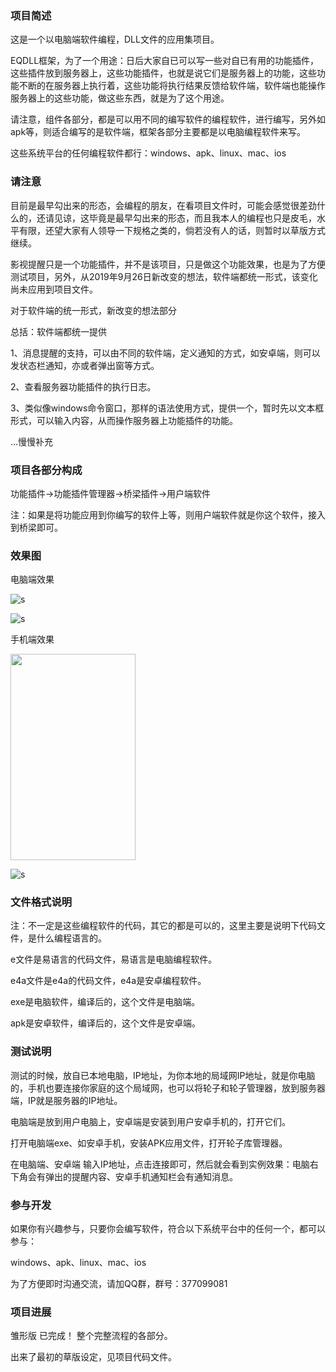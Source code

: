 ### 项目简述

这是一个以电脑端软件编程，DLL文件的应用集项目。

EQDLL框架，为了一个用途：日后大家自已可以写一些对自已有用的功能插件，这些插件放到服务器上，这些功能插件，也就是说它们是服务器上的功能，这些功能不断的在服务器上执行着，这些功能将执行结果反馈给软件端，软件端也能操作服务器上的这些功能，做这些东西，就是为了这个用途。

请注意，组件各部分，都是可以用不同的编写软件的编程软件，进行编写，另外如apk等，则适合编写的是软件端，框架各部分主要都是以电脑编程软件来写。

这些系统平台的任何编程软件都行：windows、apk、linux、mac、ios


### 请注意

目前是最早勾出来的形态，会编程的朋友，在看项目文件时，可能会感觉很差劲什么的，还请见谅，这毕竟是最早勾出来的形态，而且我本人的编程也只是皮毛，水平有限，还望大家有人领导一下规格之类的，倘若没有人的话，则暂时以草版方式继续。


影视提醒只是一个功能插件，并不是该项目，只是做这个功能效果，也是为了方便测试项目，另外，从2019年9月26日新改变的想法，软件端都统一形式，该变化尚未应用到项目文件。

对于软件端的统一形式，新改变的想法部分

总括：软件端都统一提供

1、消息提醒的支持，可以由不同的软件端，定义通知的方式，如安卓端，则可以发状态栏通知，亦或者弹出窗等方式。

2、查看服务器功能插件的执行日志。

3、类似像windows命令窗口，那样的语法使用方式，提供一个，暂时先以文本框形式，可以输入内容，从而操作服务器上功能插件的功能。

...慢慢补充



### 项目各部分构成

功能插件→功能插件管理器→桥梁插件→用户端软件

注：如果是将功能应用到你编写的软件上等，则用户端软件就是你这个软件，接入到桥梁即可。






### 效果图

电脑端效果

![s](https://github.com/soyoumi/eqdll/blob/master/%E6%95%88%E6%9E%9C%E5%9B%BE/%E7%94%B5%E8%84%91%E7%AB%AF%E5%AE%9E%E9%AA%8C%E6%95%88%E6%9E%9C%2020190921132206.png)

![s](https://github.com/soyoumi/eqdll/blob/master/%E6%95%88%E6%9E%9C%E5%9B%BE/%E7%94%B5%E8%84%91%E7%AB%AF%20%E5%8F%B3%E4%B8%8B%E8%A7%92%E5%BC%B9%E5%87%BA%E7%AA%97%20%E6%8F%90%E9%86%92%E5%86%85%E5%AE%B9%20%E6%95%88%E6%9E%9C%E6%88%AA%E5%9B%BE.png)

手机端效果 

<img src="https://github.com/soyoumi/eqdll/blob/master/%E6%95%88%E6%9E%9C%E5%9B%BE/%E6%89%8B%E6%9C%BA%E7%AB%AF%E5%AE%9E%E9%AA%8C%E6%95%88%E6%9E%9C%2020190921132143.png" height="330" width="200">

![s](https://github.com/soyoumi/eqdll/blob/master/%E6%95%88%E6%9E%9C%E5%9B%BE/%E5%AE%89%E5%8D%93%E6%89%8B%E6%9C%BA%E7%AB%AF%20%E7%8A%B6%E6%80%81%E6%A0%8F%E6%8F%90%E9%86%92%E5%86%85%E5%AE%B9%20%E6%95%88%E6%9E%9C%E6%88%AA%E5%9B%BE.png)






### 文件格式说明

注：不一定是这些编程软件的代码，其它的都是可以的，这里主要是说明下代码文件，是什么编程语言的。

e文件是易语言的代码文件，易语言是电脑编程软件。

e4a文件是e4a的代码文件，e4a是安卓编程软件。

exe是电脑软件，编译后的，这个文件是电脑端。

apk是安卓软件，编译后的，这个文件是安卓端。






### 测试说明

测试的时候，放自已本地电脑，IP地址，为你本地的局域网IP地址，就是你电脑的，手机也要连接你家庭的这个局域网，也可以将轮子和轮子管理器，放到服务器端，IP就是服务器的IP地址。

电脑端是放到用户电脑上，安卓端是安装到用户安卓手机的，打开它们。

打开电脑端exe、如安卓手机，安装APK应用文件，打开轮子库管理器。

在电脑端、安卓端 输入IP地址，点击连接即可，然后就会看到实例效果：电脑右下角会有弹出的提醒内容、安卓手机通知栏会有通知消息。





### 参与开发

如果你有兴趣参与，只要你会编写软件，符合以下系统平台中的任何一个，都可以参与：

windows、apk、linux、mac、ios

为了方便即时沟通交流，请加QQ群，群号：377099081





### 项目进展

雏形版 已完成！ 整个完整流程的各部分。

出来了最初的草版设定，见项目代码文件。

